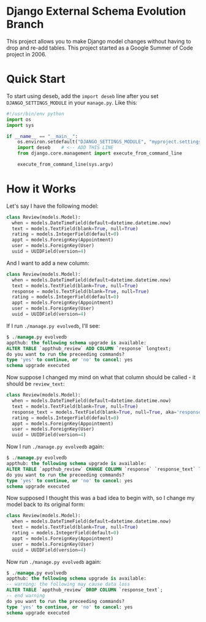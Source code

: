 Django External Schema Evolution Branch
=======================================

This project allows you to make Django model changes without having to
drop and re-add tables.  This project started as a Google Summer
of Code project in 2006.

Quick Start
===========
To start using deseb, add the `import deseb` line after you set `DJANGO_SETTINGS_MODULE`
in your `manage.py`.  Like this:

```python
#!/usr/bin/env python
import os
import sys

if __name__ == "__main__":
    os.environ.setdefault("DJANGO_SETTINGS_MODULE", "myproject.settings")
    import deseb    # <-- ADD THIS LINE
    from django.core.management import execute_from_command_line

    execute_from_command_line(sys.argv)
```


How it Works
============
Let's say I have the following model:

```python
class Review(models.Model):
  when = models.DateTimeField(default=datetime.datetime.now)
  text = models.TextField(blank=True, null=True)
  rating = models.IntegerField(default=0)
  appt = models.ForeignKey(Appointment)
  user = models.ForeignKey(User)
  uuid = UUIDField(version=4)
```

And I want to add a new column:

```python
class Review(models.Model):
  when = models.DateTimeField(default=datetime.datetime.now)
  text = models.TextField(blank=True, null=True)
  response = models.TextField(blank=True, null=True)
  rating = models.IntegerField(default=0)
  appt = models.ForeignKey(Appointment)
  user = models.ForeignKey(User)
  uuid = UUIDField(version=4)
```

If I run `./manage.py evolvedb`, I'll see:

```sql
$ ./manage.py evolvedb
appthub: the following schema upgrade is available:
ALTER TABLE `appthub_review` ADD COLUMN `response` longtext;
do you want to run the preceeding commands?
type 'yes' to continue, or 'no' to cancel: yes
schema upgrade executed
```

Now suppose I changed my mind on what that column should be called - it should be `review_text`:

```python
class Review(models.Model):
  when = models.DateTimeField(default=datetime.datetime.now)
  text = models.TextField(blank=True, null=True)
  response_text = models.TextField(blank=True, null=True, aka='response')
  rating = models.IntegerField(default=0)
  appt = models.ForeignKey(Appointment)
  user = models.ForeignKey(User)
  uuid = UUIDField(version=4)
```

Now I run `./manage.py evolvedb` again:

```sql
$ ./manage.py evolvedb
appthub: the following schema upgrade is available:
ALTER TABLE `appthub_review` CHANGE COLUMN `response` `response_text` longtext NULL;
do you want to run the preceeding commands?
type 'yes' to continue, or 'no' to cancel: yes
schema upgrade executed
```

Now supposed I thought this was a bad idea to begin with, so I change my model back to its original form:

```python
class Review(models.Model):
  when = models.DateTimeField(default=datetime.datetime.now)
  text = models.TextField(blank=True, null=True)
  rating = models.IntegerField(default=0)
  appt = models.ForeignKey(Appointment)
  user = models.ForeignKey(User)
  uuid = UUIDField(version=4)
```

Now run `./manage.py evolvedb` again:

```sql
$ ./manage.py evolvedb
appthub: the following schema upgrade is available:
-- warning: the following may cause data loss
ALTER TABLE `appthub_review` DROP COLUMN `response_text`;
-- end warning
do you want to run the preceeding commands?
type 'yes' to continue, or 'no' to cancel: yes
schema upgrade executed
```


